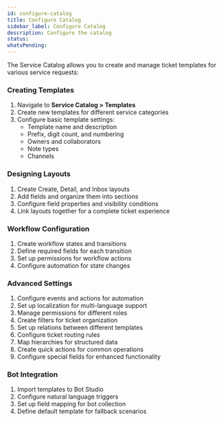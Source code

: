 ```yaml
---
id: configure-catalog
title: Configure Catalog
sidebar_label: Configure Catalog
description: Configure the catalog
status: 
whatsPending: 
---
```


The Service Catalog allows you to create and manage ticket templates for various service requests:

### Creating Templates

1. Navigate to **Service Catalog > Templates**
2. Create new templates for different service categories
3. Configure basic template settings:
   - Template name and description
   - Prefix, digit count, and numbering
   - Owners and collaborators
   - Note types
   - Channels

### Designing Layouts

1. Create Create, Detail, and Inbox layouts
2. Add fields and organize them into sections
3. Configure field properties and visibility conditions
4. Link layouts together for a complete ticket experience

### Workflow Configuration

1. Create workflow states and transitions
2. Define required fields for each transition
3. Set up permissions for workflow actions
4. Configure automation for state changes

### Advanced Settings

1. Configure events and actions for automation
2. Set up localization for multi-language support
3. Manage permissions for different roles
4. Create filters for ticket organization
5. Set up relations between different templates
6. Configure ticket routing rules
7. Map hierarchies for structured data
8. Create quick actions for common operations
9. Configure special fields for enhanced functionality

### Bot Integration

1. Import templates to Bot Studio
2. Configure natural language triggers
3. Set up field mapping for bot collection
4. Define default template for fallback scenarios
